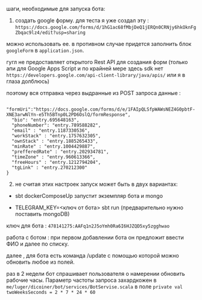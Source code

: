 шаги, необходимые для запуска бота:

1) создать google форму. для теста я уже создал эту :
`https://docs.google.com/forms/d/1hG1ac68fMbjDeQ1jERQn0CRNjy6hkOknFgZbqac9lz4/edit?usp=sharing`

можно использовать ее. в противном случае придется заполнить блок
```googleForm``` в `application.json`.

гугл не предоставляет открытого Rest API для создания форм (только апи для Google Apps Script и по крайней мере здесь sdk нет `https://developers.google.com/api-client-library/java/apis/` или я в глаза долблюсь)

поэтому вся отправка через выдранные из POST запроса данные :
  ```"googleForm":{
    "formUri":"https://docs.google.com/forms/d/e/1FAIpQLSfpWAWsNEZ4G0pbtF-XNE3arwNlYn-e5Th5BTnp0L2PD6OslQ/formResponse",
    "bio": "entry.695648163",
    "phoneNumber": "entry.789588282",
    "email" : "entry.1187330536",
    "workStack" : "entry.1757632305",
    "ownStack" : "entry.1885265433",
    "minRate" : "entry.1004429887",
    "prefferedRate" : "entry.202934781",
    "timeZone" : "entry.960613366",
    "freeHours" : "entry.1212794204",
    "tgLink" : "entry.270212300"
  }
```

2) не считая этих настроек запуск может быть в двух вариантах:
- sbt dockerComposeUp
запустит экземпляр бота и mongo

- TELEGRAM_KEY=<ключ от бота> sbt run
(предварительно нужно поставить mongoDB)

ключ для бота : `478141275:AAFq1n2J5oYmh0Ra6I6HJZQD5xy5zgghwao`


работа с ботом :
при первом добавлении бота он предложит ввести ФИО и далее по списку.

далее , для бота есть команда /update с помощью которой можно обновить любое из полей.

раз в 2 недели бот спрашивает пользователя о намерении обновить рабочие часы. Параметр частоты запроса захардкожен в `me/luger/dicoiner/bot/services/BotServise.scala`
в поле
   `private val twoWeeksSeconds = 2 * 7 * 24 * 60`